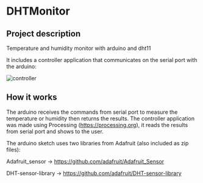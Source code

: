 # DHTMonitor

## Project description

Temperature and humidity monitor with arduino and dht11

It includes a controller application that communicates on the serial port with the arduino:

![controller](https://image.ibb.co/fQ3CGo/dht_img.png)

## How it works

The arduino receives the commands from serial port to measure the temperature or humidity then returns the results. The controller application was made using Processing (https://processing.org), it reads the results from serial port and shows to the user.

The arduino sketch uses two libraries from Adafruit (also included as zip files):

Adafruit_sensor -> https://github.com/adafruit/Adafruit_Sensor

DHT-sensor-library -> https://github.com/adafruit/DHT-sensor-library
